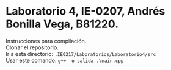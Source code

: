 # Laboratorio 4, IE-0207, Andrés Bonilla Vega, B81220.
Instrucciones para compilación.    
Clonar el repositorio.  
Ir a esta directorio: ``.IE0217/Laboratorios/Laboratorio4/src``  
Usar este comando: ``g++ -o salida .\main.cpp`` 